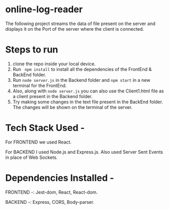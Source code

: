 # online-log-reader
The following project streams the data of file present on the server and displays it on the Port of the server where the client is connected.

# Steps to run
1. clone the repo inside your local device.
2. Run ``` npm install``` to install all the dependencies of the FrontEnd & BackEnd folder.
3. Run ```node server.js``` in the Backend folder and ```npm start``` in a new terminal for the FrontEnd.
4. Also, along with ```node server.js``` you can also use the Client1.html file as a client present in the Backend folder.
4. Try making some changes in the text file present in the BackEnd folder. The changes will be shown on the terminal of the server.


# Tech Stack Used - 
For FRONTEND we used React.

For BACKEND I used Node.js and Express.js. Also used Server Sent Events in place of Web Sockets.

# Dependencies Installed -
FRONTEND -: Jest-dom, React, React-dom.

BACKEND -: Express, CORS, Body-parser.
